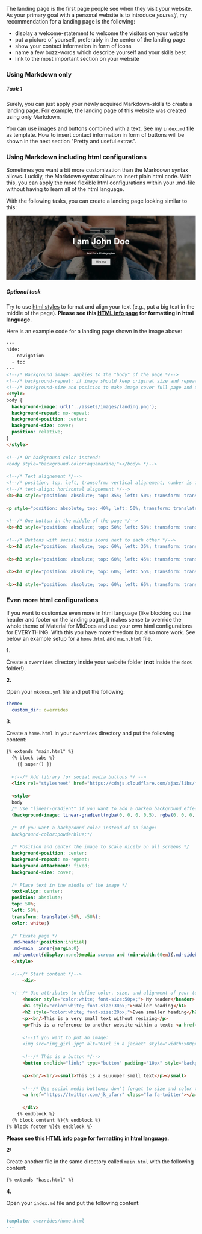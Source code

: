 The landing page is the first page people see when they visit your website. As your primary goal with a personal website is to introduce *yourself*, my recommendation for a landing page is the following:

- display a welcome-statement to welcome the visitors on your website
- put a picture of yourself, preferably in the center of the landing page
- show your contact information in form of icons 
- name a few buzz-words which describe yourself and your skills best
- link to the most important section on your website

### Using Markdown only

##### Task 1

Surely, you can just apply your newly acquired Markdown-skills to create a landing page. For example, the landing page of this website was created using only Markdown. 

You can use [images] and [buttons] combined with a text. See my `index.md` file as template. How to insert contact information in form of buttons will be shown in the next section "Pretty and useful extras".


### Using Markdown including html configurations

Sometimes you want a bit more customization than the Markdown syntax allows. Luckily, the Markdown syntax allows to insert plain html code. With this, you can apply the more flexible html configurations within your .md-file without having to learn all of the html language. 

With the following tasks, you can create a landing page looking similar to this:

![landing](assets/images/example_landing.png)

##### Optional task 

Try to use [html styles] to format and align your text (e.g., put a big text in the middle of the page). **Please see this [HTML info page] for formatting in html language.**

Here is an example code for a landing page shown in the image above: 

```html
---
hide:
  - navigation
  - toc
---
<!--/* Background image: applies to the "body" of the page */-->
<!--/* background-repeat: if image should keep original size and repeat itself until full page is covered */-->
<!--/* background-size and position to make image cover full page and don't stretch when changing the browser's window size */-->
<style>
body {
  background-image: url('../assets/images/landing.png');
  background-repeat: no-repeat;
  background-position: center;
  background-size: cover;
  position: relative;
}
</style>

<!--/* Or background color instead: 
<body style="background-color:aquamarine;"></body> */-->

<!--/* Text alignement */-->
<!--/* position, top, left, transofrm: vertical alignement; number is for how many pixels the text is shifted downwards*/-->
<!--/* text-align: horizontal alignement */-->
<b><h1 style="position: absolute; top: 35%; left: 50%; transform: translate(-50%, -50%); font-size:300%; color:black; text-align:center">NOWA Workshop</h1></b>

<p style="position: absolute; top: 40%; left: 50%; transform: translate(-50%, -50%); font-size:150%; color:black; text-align:center"> Welcome and buzzwords</p>

<!--/* One button in the middle of the page */-->
<b><h3 style="position: absolute; top: 50%; left: 50%; transform: translate(-50%, -50%); margin: auto; text-align:center"><button>[Get to know me](link to next page){ .md-button .md-button--primary }</button></h3></b>

<!--/* Buttons with social media icons next to each other */-->
<b><h3 style="position: absolute; top: 60%; left: 35%; transform: translate(-50%, -50%); margin: auto; text-align:center"><button>[:fontawesome-brands-github:](link){ .md-button .md-button--primary }</button></h3></b>

<b><h3 style="position: absolute; top: 60%; left: 45%; transform: translate(-50%, -50%); margin: auto; text-align:center"><button>[:fontawesome-brands-linkedin:](link){ .md-button .md-button--primary }</button></h3></b>

<b><h3 style="position: absolute; top: 60%; left: 55%; transform: translate(-50%, -50%); margin: auto; text-align:center"><button>[:simple-researchgate:](link){ .md-button .md-button--primary }</button></h3></b>

<b><h3 style="position: absolute; top: 60%; left: 65%; transform: translate(-50%, -50%); margin: auto; text-align:center"><button>[:simple-twitter:](link){ .md-button .md-button--primary }</button></h3></b>
```

### Even more html configurations

If you want to customize even more in html language (like blocking out the header and footer on the landing page), it makes sense to override the whole theme of Material for MkDocs and use your own html configurations for EVERYTHING. With this you have more freedom but also more work. See below an example setup for a `home.html` and `main.html` file. 

**1.** 

Create a ```overrides``` directory inside your website folder (**not** inside the ```docs``` folder!).

**2.**

Open your ```mkdocs.yml``` file and put the following:
```yml
theme:
  custom_dir: overrides
```

**3.**

Create a `home.html` in your `overrides` directory and put the following content:
```html
{% extends "main.html" %}
  {% block tabs %}
    {{ super() }}

  <!--/* Add library for social media buttons */ -->  
  <link rel="stylesheet" href="https://cdnjs.cloudflare.com/ajax/libs/font-awesome/4.7.0/css/font-awesome.min.css">    
    
  <style>
  body 
  /* Use "linear-gradient" if you want to add a darken background effect to the image. This will make the text easier to read */
  {background-image: linear-gradient(rgba(0, 0, 0, 0.5), rgba(0, 0, 0, 0.5)), url('../assets/images/landing.png'); 
    
  /* If you want a background color instead of an image: 
  background-color:powderblue;*/

  /* Position and center the image to scale nicely on all screens */
  background-position: center;
  background-repeat: no-repeat;
  background-attachment: fixed; 
  background-size: cover;

  /* Place text in the middle of the image */
  text-align: center;
  position: absolute;
  top: 50%;
  left: 50%;
  transform: translate(-50%, -50%);
  color: white;}

  /* Fixate page */
  .md-header{position:initial}
  .md-main__inner{margin:0}
  .md-content{display:none}@media screen and (min-width:60em){.md-sidebar--secondary{display:none}}@media screen and (min-width:76.25em){.md-sidebar--primary{display:none}}
  </style>

  <!--/* Start content */-->
      <div>
            
  <!--/* Use attributes to define color, size, and alignment of your text; for ALL of the text, not just the header */-->
      <header style="color:white; font-size:50px;"> My header</header>
      <h1 style="color:white; font-size:30px;">Smaller heading</h1> 
      <h2 style="color:white; font-size:20px;">Even smaller heading</h2> 
      <p><br/>This is a very small text without resizing</p>
      <p>This is a reference to another website within a text: <a href="url to website">Name</a></p>

      <!--If you want to put an image:
      <img src="img_girl.jpg" alt="Girl in a jacket" style="width:500px;height:600px;">-->
            
      <!--/* This is a button */-->
      <button onclick="link;" type="button" padding="10px" style="background:white; color: black;" >Get started</button>

      <p><br/><br/><small>This is a suuuuper small text</p></small> 

      <!--/* Use social media buttons; don't forget to size and color the button */-->
      <a href="https://twitter.com/jk_pfarr" class="fa fa-twitter"></a>

      </div>
    {% endblock %}
  {% block content %}{% endblock %}
{% block footer %}{% endblock %}        
```

**Please see this [HTML info page] for formatting in html language.**

**2:**

Create another file in the same directory called `main.html` with the following content:
```html
{% extends "base.html" %}
```

**4.**

Open your `index.md` file and put the following content:
```md
---
template: overrides/home.html
---
```


[images]: https://squidfunk.github.io/mkdocs-material/reference/images/
[buttons]: https://squidfunk.github.io/mkdocs-material/reference/buttons/
[icons]: https://squidfunk.github.io/mkdocs-material/reference/icons-emojis/
[HTML info page]: https://www.w3schools.com/html/default.asp
[html styles]: www.w3schools.com/html/html_styles.asp
[background image]: https://www.w3schools.com/html/html_images_background.asp
[background color]: https://www.w3schools.com/html/tryit.asp?filename=tryhtml_styles_background-color
